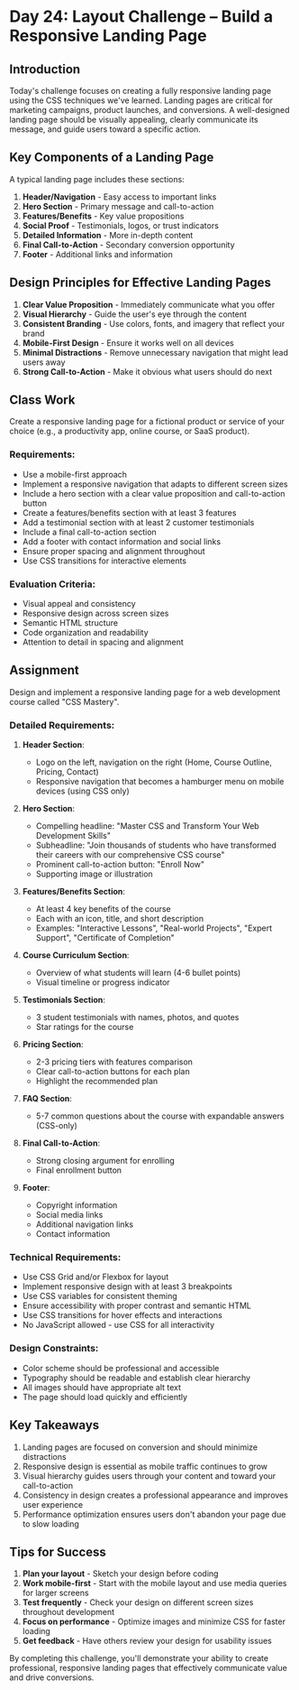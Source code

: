 # Day 24: Layout Challenge – Build a Responsive Landing Page

## Introduction

Today's challenge focuses on creating a fully responsive landing page using the CSS techniques we've learned. Landing pages are critical for marketing campaigns, product launches, and conversions. A well-designed landing page should be visually appealing, clearly communicate its message, and guide users toward a specific action.

## Key Components of a Landing Page

A typical landing page includes these sections:

1. **Header/Navigation** - Easy access to important links
2. **Hero Section** - Primary message and call-to-action
3. **Features/Benefits** - Key value propositions
4. **Social Proof** - Testimonials, logos, or trust indicators
5. **Detailed Information** - More in-depth content
6. **Final Call-to-Action** - Secondary conversion opportunity
7. **Footer** - Additional links and information

## Design Principles for Effective Landing Pages

1. **Clear Value Proposition** - Immediately communicate what you offer
2. **Visual Hierarchy** - Guide the user's eye through the content
3. **Consistent Branding** - Use colors, fonts, and imagery that reflect your brand
4. **Mobile-First Design** - Ensure it works well on all devices
5. **Minimal Distractions** - Remove unnecessary navigation that might lead users away
6. **Strong Call-to-Action** - Make it obvious what users should do next

## Class Work

Create a responsive landing page for a fictional product or service of your choice (e.g., a productivity app, online course, or SaaS product).

### Requirements:
- Use a mobile-first approach
- Implement a responsive navigation that adapts to different screen sizes
- Include a hero section with a clear value proposition and call-to-action button
- Create a features/benefits section with at least 3 features
- Add a testimonial section with at least 2 customer testimonials
- Include a final call-to-action section
- Add a footer with contact information and social links
- Ensure proper spacing and alignment throughout
- Use CSS transitions for interactive elements

### Evaluation Criteria:
- Visual appeal and consistency
- Responsive design across screen sizes
- Semantic HTML structure
- Code organization and readability
- Attention to detail in spacing and alignment

## Assignment

Design and implement a responsive landing page for a web development course called "CSS Mastery".

### Detailed Requirements:

1. **Header Section**:
   - Logo on the left, navigation on the right (Home, Course Outline, Pricing, Contact)
   - Responsive navigation that becomes a hamburger menu on mobile devices (using CSS only)

2. **Hero Section**:
   - Compelling headline: "Master CSS and Transform Your Web Development Skills"
   - Subheadline: "Join thousands of students who have transformed their careers with our comprehensive CSS course"
   - Prominent call-to-action button: "Enroll Now"
   - Supporting image or illustration

3. **Features/Benefits Section**:
   - At least 4 key benefits of the course
   - Each with an icon, title, and short description
   - Examples: "Interactive Lessons", "Real-world Projects", "Expert Support", "Certificate of Completion"

4. **Course Curriculum Section**:
   - Overview of what students will learn (4-6 bullet points)
   - Visual timeline or progress indicator

5. **Testimonials Section**:
   - 3 student testimonials with names, photos, and quotes
   - Star ratings for the course

6. **Pricing Section**:
   - 2-3 pricing tiers with features comparison
   - Clear call-to-action buttons for each plan
   - Highlight the recommended plan

7. **FAQ Section**:
   - 5-7 common questions about the course with expandable answers (CSS-only)

8. **Final Call-to-Action**:
   - Strong closing argument for enrolling
   - Final enrollment button

9. **Footer**:
   - Copyright information
   - Social media links
   - Additional navigation links
   - Contact information

### Technical Requirements:
- Use CSS Grid and/or Flexbox for layout
- Implement responsive design with at least 3 breakpoints
- Use CSS variables for consistent theming
- Ensure accessibility with proper contrast and semantic HTML
- Use CSS transitions for hover effects and interactions
- No JavaScript allowed - use CSS for all interactivity

### Design Constraints:
- Color scheme should be professional and accessible
- Typography should be readable and establish clear hierarchy
- All images should have appropriate alt text
- The page should load quickly and efficiently

## Key Takeaways

1. Landing pages are focused on conversion and should minimize distractions
2. Responsive design is essential as mobile traffic continues to grow
3. Visual hierarchy guides users through your content and toward your call-to-action
4. Consistency in design creates a professional appearance and improves user experience
5. Performance optimization ensures users don't abandon your page due to slow loading

## Tips for Success

1. **Plan your layout** - Sketch your design before coding
2. **Work mobile-first** - Start with the mobile layout and use media queries for larger screens
3. **Test frequently** - Check your design on different screen sizes throughout development
4. **Focus on performance** - Optimize images and minimize CSS for faster loading
5. **Get feedback** - Have others review your design for usability issues

By completing this challenge, you'll demonstrate your ability to create professional, responsive landing pages that effectively communicate value and drive conversions.